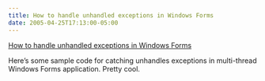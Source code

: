```yaml
---
title: How to handle unhandled exceptions in Windows Forms
date: 2005-04-25T17:13:00-05:00
---
```

[How to handle unhandled exceptions in Windows Forms](http://weblogs.asp.net/fmarguerie/articles/403665.aspx)

Here&#8217;s some sample code for catching unhandles exceptions in multi-thread Windows Forms application. Pretty cool.
